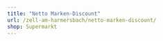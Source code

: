 ```yaml
---
title: "Netto Marken-Discount"
url: /zell-am-harmersbach/netto-marken-discount/
shop: Supermarkt
---
```

